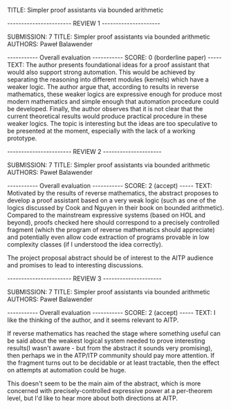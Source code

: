 TITLE: Simpler proof assistants via bounded arithmetic

----------------------- REVIEW 1 ---------------------

SUBMISSION: 7
TITLE: Simpler proof assistants via bounded arithmetic
AUTHORS: Paweł Balawender

----------- Overall evaluation -----------
SCORE: 0 (borderline paper)
----- TEXT:
The author presents foundational ideas for a proof assistant that would also support strong automation. This would be achieved by separating the reasoning into different modules (kernels)
which have a weaker logic. The author argue that, according to results in reverse mathematics, these weaker logics are expressive enough for produce most modern mathematics and simple enough that automation procedure could be developed. Finally, the author observes that it is not clear that the current theoretical results would produce practical procedure in these weaker logics. The topic is interesting but the ideas are too speculative to be presented at the moment, especially with the lack of a working prototype.


----------------------- REVIEW 2 ---------------------

SUBMISSION: 7
TITLE: Simpler proof assistants via bounded arithmetic
AUTHORS: Paweł Balawender

----------- Overall evaluation -----------
SCORE: 2 (accept)
----- TEXT:
Motivated by the results of reverse mathematics, the abstract proposes to develop a proof assistant based on a very weak logic (such as one of the logics discussed by Cook and Nguyen in their book on bounded arithmetic). Compared to the mainstream expressive systems (based on HOL and beyond), proofs checked here should correspond to a precisely controlled fragment (which the program of reverse mathematics should appreciate) and potentially even allow code extraction of programs provable in low complexity classes (if I understood the idea correctly).

The project proposal abstract should be of interest to the AITP audience and promises to lead to interesting discussions.


----------------------- REVIEW 3 ---------------------

SUBMISSION: 7
TITLE: Simpler proof assistants via bounded arithmetic
AUTHORS: Paweł Balawender

----------- Overall evaluation -----------
SCORE: 2 (accept)
----- TEXT:
I like the thinking of the author, and it seems relevant to AITP.

If reverse mathematics has reached the stage where something useful can be said about the weakest logical system needed to prove interesting results(I wasn't aware - but from the abstract it sounds very promising), then perhaps we in the ATP/ITP community should pay more attention. If the fragment turns out to be decidable or at least tractable, then the effect on attempts at automation could be huge.

This doesn't seem to be the main aim of the abstract, which is more concerned with precisely-controlled expressive power at a per-theorem level, but I'd like to hear more about both directions at AITP.